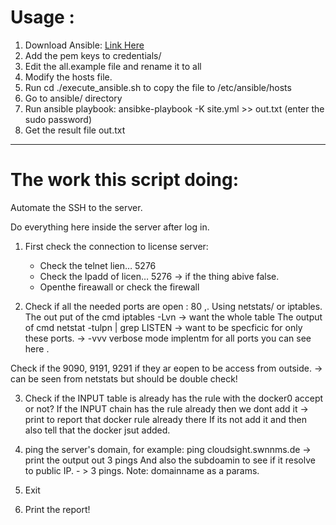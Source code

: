 # Usage :
1. Download Ansible: [Link Here](https://docs.ansible.com/ansible/latest/installation_guide/intro_installation.html)
2. Add the pem keys to credentials/
3. Edit the all.example file and rename it to all
5. Modify the hosts file.
6. Run cd ./execute_ansible.sh to copy the file to /etc/ansible/hosts
7. Go to ansible/ directory
8. Run ansible playbook: ansibke-playbook -K site.yml >> out.txt (enter the sudo password)
9. Get the result file out.txt

--------------------------------------------------------------------------------------------------------------------------------
# The work this script doing:

Automate the SSH to the server.

Do everything here inside the server after log in.

1. First check the connection to license server: 
	- Check the telnet lien… 5276
	- Check the Ipadd of licen… 5276 -> if the thing abive false.
	- Openthe fireawall or check the firewall

2.  Check if all the needed ports are open : 80 ,. Using netstats/ or iptables.
The out put of the cmd iptables -Lvn -> want the whole table
The output of cmd netstat -tulpn | grep LISTEN -> want to be specficic for only these ports. 
-> -vvv verbose mode implentm for all ports you can see here .

Check if the 9090, 9191, 9291 if they ar eopen to be access from outside. -> can be seen from netstats but should be double check!

3. Check if the INPUT table is already has the rule with the docker0 accept or not?
If the INPUT chain has the rule already then we dont add it -> print to report that docker rule already there
If its  not add it and then also tell that the docker jsut added. 

4. ping the server's domain, for example: ping cloudsight.swnnms.de -> print the output out 3 pings 
And also the subdoamin to see if it resolve to public IP. - > 3 pings. 
Note: domainname as a params.

5. Exit

6.  Print the report!

